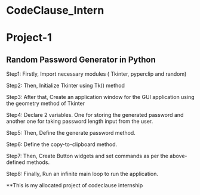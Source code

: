 # CodeClause_Intern
# Project-1

Random Password Generator in Python
----------------------------------------

Step1: Firstly, Import necessary modules ( Tkinter, pyperclip and random)

Step2: Then, Initialize Tkinter using Tk() method

Step3: After that, Create an application window for the GUI application using the geometry method of Tkinter

Step4: Declare 2 variables. One for storing the generated password and another one for taking password length input from the user.

Step5: Then, Define the generate password method.

Step6: Define the copy-to-clipboard method.

Step7: Then, Create Button widgets and set commands as per the above-defined methods.

Step8: Finally, Run an infinite main loop to run the application.

**This is my allocated project of codeclause internship
